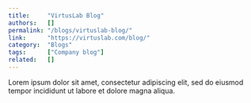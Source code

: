 ```yaml
---
title:     "VirtusLab Blog"
authors:   []
permalink: "/blogs/virtuslab-blog/"
link:      "https://virtuslab.com/blog/"
category:  "Blogs"
tags:      ["Company blog"]
related:   []
---
```


Lorem ipsum dolor sit amet, consectetur adipiscing elit, sed do eiusmod tempor incididunt ut labore et dolore magna aliqua.
